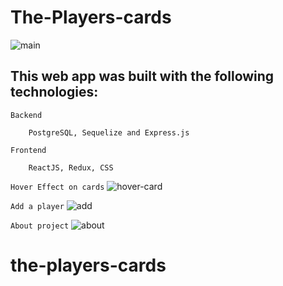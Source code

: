 # The-Players-cards

![main](https://user-images.githubusercontent.com/67078790/149646174-eb9a94f0-710c-4029-984d-12827f4d5135.png)

## This web app was built with the following technologies:

`Backend` 
```
    PostgreSQL, Sequelize and Express.js
```

`Frontend` 
```
    ReactJS, Redux, CSS
```

`Hover Effect on cards`
![hover-card](https://user-images.githubusercontent.com/67078790/149646209-108f4d45-11c7-4fbb-b62c-13a352467a28.png)


`Add a player`
![add](https://user-images.githubusercontent.com/67078790/149646233-52a6b1d1-eab1-4c69-b90b-c642f101dab6.png)


`About project`
![about](https://user-images.githubusercontent.com/67078790/149646236-5423b5ef-5e97-41df-83a0-1da0330d12f0.png)


# the-players-cards
